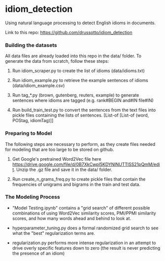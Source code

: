 # idiom_detection
Using natural language processing to detect English idioms in documents.

Link to this repo: https://github.com/drussotto/idiom_detection

### Building the datasets

All data files are already loaded into this repo in the data/ folder. To generate the data from
scratch, follow these steps:

1. Run idiom_scraper.py to create the list of idioms (data/idioms.txt)

2. Run idiom_example.py to retrieve the example sentences of idioms (data/idiom_example.csv)

3. Run tag_*.py (brown, gutenberg, reuters, example) to generate sentences where
idioms are tagged (e.g. rank#BEGIN and#IN file#IN)

4. Run build_train_test.py to convert the sentences from the text files into
pickle files containing the lists of sentences. [List-of [List-of (word, POStag, idiomTag)]]

### Preparing to Model

The following steps are necessary to perform, as they create files needed for
modeling that are too large to be stored on github.

1. Get Google's pretrained Word2Vec file here https://drive.google.com/file/d/0B7XkCwpI5KDYNlNUTTlSS21pQmM/edit. Unzip the .gz file and save it in the data/
folder.

2. Run create_n_grams_freq.py to create pickle files that contain the frequencies
of unigrams and bigrams in the train and test data.

### The Modeling Process

* "Model Testing.ipynb" contains a "grid search" of different possible combinations
of using Word2Vec similarity scores, PMI/PPMI similarity scores, and how many
words ahead and behind to look at.

* hyperparameter_tuning.py does a formal randomized grid search to see what the
"best" regularization terms are.

* regularization.py performs more intense regularization in an attempt to drive
overly specific features down to zero (the result is never predicting the presence
  of an idiom)

